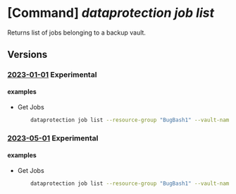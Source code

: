 # [Command] _dataprotection job list_

Returns list of jobs belonging to a backup vault.

## Versions

### [2023-01-01](/Resources/mgmt-plane/L3N1YnNjcmlwdGlvbnMve30vcmVzb3VyY2Vncm91cHMve30vcHJvdmlkZXJzL21pY3Jvc29mdC5kYXRhcHJvdGVjdGlvbi9iYWNrdXB2YXVsdHMve30vYmFja3Vwam9icw==/2023-01-01.xml) **Experimental**

<!-- mgmt-plane /subscriptions/{}/resourcegroups/{}/providers/microsoft.dataprotection/backupvaults/{}/backupjobs 2023-01-01 -->

#### examples

- Get Jobs
    ```bash
        dataprotection job list --resource-group "BugBash1" --vault-name "BugBashVaultForCCYv11"
    ```

### [2023-05-01](/Resources/mgmt-plane/L3N1YnNjcmlwdGlvbnMve30vcmVzb3VyY2Vncm91cHMve30vcHJvdmlkZXJzL21pY3Jvc29mdC5kYXRhcHJvdGVjdGlvbi9iYWNrdXB2YXVsdHMve30vYmFja3Vwam9icw==/2023-05-01.xml) **Experimental**

<!-- mgmt-plane /subscriptions/{}/resourcegroups/{}/providers/microsoft.dataprotection/backupvaults/{}/backupjobs 2023-05-01 -->

#### examples

- Get Jobs
    ```bash
        dataprotection job list --resource-group "BugBash1" --vault-name "BugBashVaultForCCYv11"
    ```
